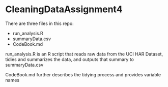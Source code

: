 # CleaningDataAssignment4

There are three files in this repo:
 - run_analysis.R
 - summaryData.csv
 - CodeBook.md

run_analysis.R is an R script that reads raw data from the UCI HAR Dataset, tidies and summarizes the data, and outputs that summary to summaryData.csv

CodeBook.md further describes the tidying process and provides variable names
